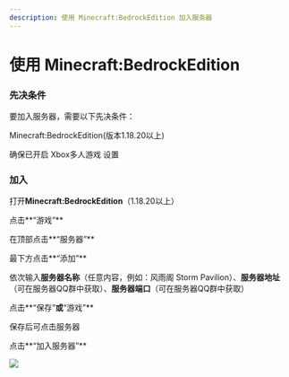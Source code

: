 ```yaml
---
description: 使用 Minecraft:BedrockEdition 加入服务器
---
```


# 使用 Minecraft:BedrockEdition

### 先决条件

要加入服务器，需要以下先决条件：

Minecraft:BedrockEdition(版本1.18.20以上)

确保已开启 Xbox多人游戏 设置

### 加入

打开**Minecraft:BedrockEdition**（1.18.20以上）

点击**“游戏”**

在顶部点击**“服务器”**

最下方点击**“添加”**

依次输入**服务器名称**（任意内容，例如：风雨阁 Storm Pavilion）、**服务器地址**（可在服务器QQ群中获取）、**服务器端口**（可在服务器QQ群中获取）

点击**“保存”**或**“游戏”**

保存后可点击服务器

点击**“加入服务器”**

![](../.gitbook/assets/Screenshot\_20220717\_192137\_com.mojang.minecraftpe.jpg)
